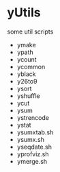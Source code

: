 yUtils
======

some util scripts

+ ymake
+ ypath
+ ycount
+ ycommon
+ yblack
+ y26to9
+ ysort
+ yshuffle
+ ycut
+ ysum
+ ystrencode
+ ystat
+ ysumxtab.sh
+ ysumx.sh
+ yseqdate.sh
+ yprofviz.sh
+ ymerge.sh
